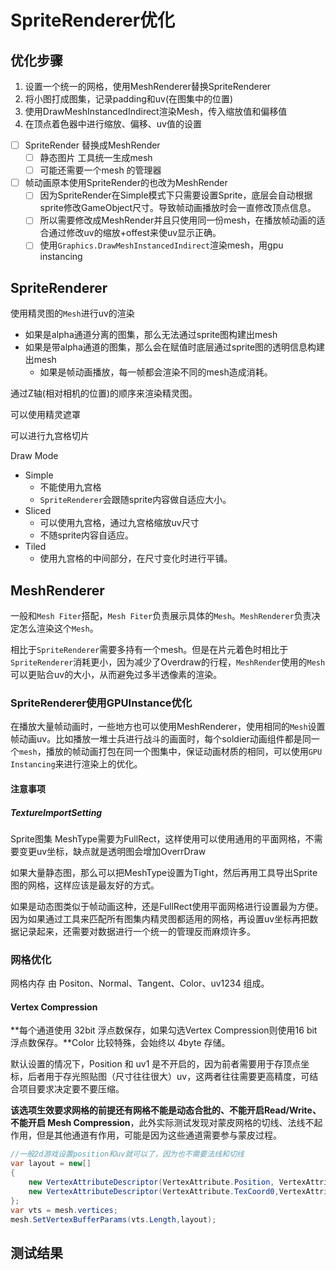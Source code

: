 # SpriteRenderer优化

## 优化步骤

1. 设置一个统一的网格，使用MeshRenderer替换SpriteRenderer
2. 将小图打成图集，记录padding和uv(在图集中的位置)
3. 使用DrawMeshInstancedIndirect渲染Mesh，传入缩放值和偏移值
4. 在顶点着色器中进行缩放、偏移、uv值的设置

- [ ] SpriteRender 替换成MeshRender
  - [ ] 静态图片 工具统一生成mesh
  - [ ] 可能还需要一个mesh 的管理器
- [ ] 帧动画原本使用SpriteRender的也改为MeshRender
  - [ ] 因为SpriteRender在Simple模式下只需要设置Sprite，底层会自动根据sprite修改GameObject尺寸。导致帧动画播放时会一直修改顶点信息。
  - [ ] 所以需要修改成MeshRender并且只使用同一份mesh，在播放帧动画的适合通过修改uv的缩放+offest来使uv显示正确。
  - [ ] 使用`Graphics.DrawMeshInstancedIndirect`渲染mesh，用gpu instancing

## SpriteRenderer

使用精灵图的`Mesh`进行uv的渲染

- 如果是alpha通道分离的图集，那么无法通过sprite图构建出mesh
- 如果是带alpha通道的图集，那么会在赋值时底层通过sprite图的透明信息构建出mesh
  - 如果是帧动画播放，每一帧都会渲染不同的mesh造成消耗。

通过Z轴(相对相机的位置)的顺序来渲染精灵图。

可以使用精灵遮罩

可以进行九宫格切片

Draw Mode

- Simple
  - 不能使用九宫格
  - `SpriteRenderer`会跟随sprite内容做自适应大小。
- Sliced
  - 可以使用九宫格，通过九宫格缩放uv尺寸
  - 不随sprite内容自适应。
- Tiled
  - 使用九宫格的中间部分，在尺寸变化时进行平铺。

## MeshRenderer

一般和`Mesh Fiter`搭配，`Mesh Fiter`负责展示具体的`Mesh`。`MeshRenderer`负责决定怎么渲染这个`Mesh`。

相比于`SpriteRenderer`需要多持有一个mesh。但是在片元着色时相比于`SpriteRenderer`消耗更小，因为减少了Overdraw的行程，`MeshRender`使用的`Mesh`可以更贴合uv的大小，从而避免过多半透像素的渲染。

### SpriteRenderer使用GPUInstance优化

在播放大量帧动画时，一些地方也可以使用MeshRenderer，使用相同的`Mesh`设置帧动画uv。比如播放一堆士兵进行战斗的画面时，每个soldier动画组件都是同一个`mesh`，播放的帧动画打包在同一个图集中，保证动画材质的相同，可以使用`GPU Instancing`来进行渲染上的优化。

#### 注意事项

##### TextureImportSetting

Sprite图集  MeshType需要为FullRect，这样使用可以使用通用的平面网格，不需要变更uv坐标，缺点就是透明图会增加OverrDraw

如果大量静态图，那么可以把MeshType设置为Tight，然后再用工具导出Sprite图的网格，这样应该是最友好的方式。

如果是动态图类似于帧动画这种，还是FullRect使用平面网格进行设置最为方便。因为如果通过工具来匹配所有图集内精灵图都适用的网格，再设置uv坐标再把数据记录起来，还需要对数据进行一个统一的管理反而麻烦许多。

### 网格优化

网格内存 由 Positon、Normal、Tangent、Color、uv1234 组成。

#### Vertex Compression

**每个通道使用 32bit 浮点数保存，如果勾选Vertex Compression则使用16 bit 浮点数保存。**Color 比较特殊，会始终以 4byte 存储。

默认设置的情况下，Position 和 uv1 是不开启的，因为前者需要用于存顶点坐标，后者用于存光照贴图（尺寸往往很大）uv，这两者往往需要更高精度，可结合项目要求决定要不要压缩。

**该选项生效要求网格的前提还有网格不能是动态合批的、不能开启Read/Write、不能开启 Mesh Compression**，此外实际测试发现对蒙皮网格的切线、法线不起作用，但是其他通道有作用，可能是因为这些通道需要参与蒙皮过程。

```c#
//一般2d游戏设置position和uv就可以了，因为也不需要法线和切线
var layout = new[]
{
	new VertexAttributeDescriptor(VertexAttribute.Position, VertexAttributeFormat.Float16,2),
	new VertexAttributeDescriptor(VertexAttribute.TexCoord0,VertexAttributeFormat.Float16,2),
};
var vts = mesh.vertices;
mesh.SetVertexBufferParams(vts.Length,layout);
```

## 测试结果